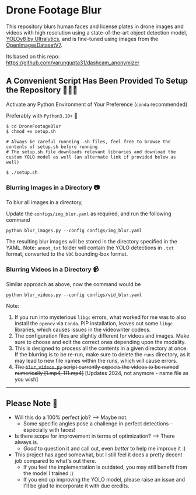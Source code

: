 # Drone Footage Blur
This repository blurs human faces and license plates in drone images and videos with high resolution using a state-of-the-art object detection model, [YOLOv8 by Ultralytics](https://github.com/ultralytics/ultralytics), and is fine-tuned using images from the [OpenImagesDatasetV7](https://storage.googleapis.com/openimages/web/index.html).

Its based on this repo:
https://github.com/varungupta31/dashcam_anonymizer

## A Convenient Script Has Been Provided To Setup the Repository 👨🏽‍💻

Activate any Python Environment of Your Preference (`conda` recommended)

Preferably with `Python3.10+` 🐍

```
$ cd DroneFootageBlur
$ chmod +x setup.sh

# Always be careful runnning .sh files, feel free to browse the contents of setup.sh before running
# The setup.sh file downloads relevant libraries and download the custom YOLO model as well (an alternate link if provided below as well)

$ ./setup.sh
```

<h3> Blurring Images in a Directory  📷</h3>

To blur all images in a directory,

Update the `configs/img_blur.yaml` as required, and run the following command

```
python blur_images.py --config configs/img_blur.yaml
```
The resulting blur images will be stored in the directory specified in the YAML.
Note: `annot_txt` folder will contain the YOLO detections in `.txt` format, converted to the `VOC` bounding-box format.


<h3> Blurring Videos in a Directory 📹</h3>

Similar approach as above, now the command would be

```
python blur_videos.py --config configs/vid_blur.yaml
```
Note:
1. If you run into mysterious `libgc` errors, what worked for me was to also install the `opencv` via `Conda`. PIP installation, leaves out some `libgc` libraries, which causes issues in the videowriter codecs.
2. The configuration files are slightly different for videos and images. Make sure to choose and edit the correct ones depending upon the modality.
3. This is designed to process all the contents in a given directory at once. If the blurring is to be re-run, make sure to delete the `runs` directory, as it may lead to new file names within the runs, which will cause errors.
4. <strike>The `blur_videos.py` script currently expects the videos to be named numerically [1.mp4, 111.mp4]</strike> [Updates 2024, not anymore - name file as you wish]

<hr>

## Please Note 📝
* Will this do a 100% perfect job? --> Maybe not.
  - Some specific angles pose a challenge in perfect detections - especially with faces!
* Is there scope for improvement in terms of optimization? --> There always is.
  - _Good_ to question it and call out, even _better_ to help me improve it :)
* This project has aged somewhat, but I still feel it does a pretty decent job compared to what's out there.
  - If you feel the implementation is outdated, you may still benefit from the model I trained :)
  - If you end up improving the YOLO model, please raise an issue and I'll be glad to incorporate it with due credits.

